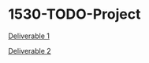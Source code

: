 # 1530-TODO-Project

[Deliverable 1](https://github.com/laboon/CS1530_Fall2017/blob/master/deliverables/1/deliverable1.md)

[Deliverable 2](https://github.com/laboon/CS1530_Fall2017/blob/master/deliverables/2/deliverable2.md)
